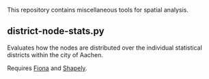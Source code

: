 This repository contains miscellaneous tools for spatial analysis.

district-node-stats.py
----------------------

Evaluates how the nodes are distributed over the individual statistical
districts within the city of Aachen.

Requires [Fiona][Fiona] and [Shapely][Shapely].

[Fiona]: https://pypi.python.org/pypi/Fiona
[Shapely]: https://pypi.python.org/pypi/Shapely/

